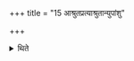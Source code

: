 +++
title = "15 आश्रुतप्रत्याश्रुतान्युपांशु"

+++

<details><summary>थिते</summary>

15. (Thus in the offering to Maruts), the (Adhvaryu's call) ā śrāvaya (and the Āgnīdhra's) response astu śrauṣaṭ (should be) inaudible. 
</details>
